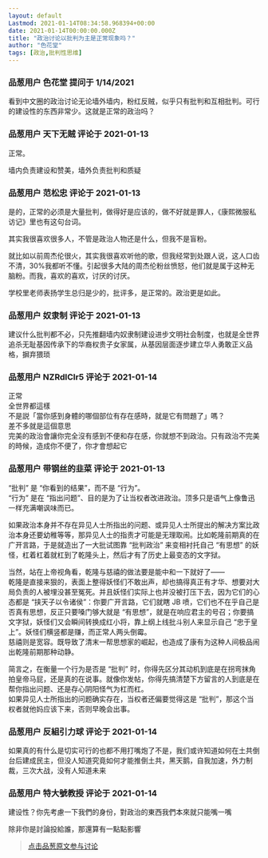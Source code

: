 ```yaml
---
layout: default
Lastmod: 2021-01-14T08:34:58.968394+00:00
date: 2021-01-14T00:00:00.000Z
title: "政治讨论以批判为主是正常现象吗？"
author: "色花堂"
tags: [政治,批判性思维]
---
```



### 品葱用户 **色花堂** 提问于 1/14/2021
    
看到中文圈的政治讨论无论墙外墙内，粉红反贼，似乎只有批判和互相批判。可行的建设性的东西非常少。这就是正常的政治吗？
    
                

### 品葱用户 **天下无贼** 评论于 2021-01-13
        
正常。  
  
墙内负责建设和赞美，墙外负责批判和质疑
        
                

### 品葱用户 **范松忠** 评论于 2021-01-13
        
是的，正常的必须是大量批判，做得好是应该的，做不好就是罪人，《康熙微服私访记》里也有这句台词。  
  
其实我很喜欢很多人，不管是政治人物还是什么，但我不是盲粉。  
  
就比如以前周杰伦很火，其实我很喜欢听他的歌，但我经常到处跟人说，这人口齿不清，30%我都听不懂。引起很多大陆的周杰伦粉丝愤怒，他们就是属于这种无脑粉。而我，喜欢的喜欢，讨厌的讨厌。  
  
学校里老师表扬学生总归是少的，批评多，是正常的。政治更是如此。
        
                

### 品葱用户 **奴隶制** 评论于 2021-01-13
        
建议什么批判都不必，只先推翻墙内奴隶制建设进步文明社会制度，也就是全世界追杀无耻基因传承下的华裔权贵子女家属，从基因层面逐步建立华人勇敢正义品格，摒弃猥琐
        
                

### 品葱用户 **NZRdlClr5** 评论于 2021-01-14
        
正常  
全世界都這樣  
不是説「當你感到身體的哪個部位有存在感時，就是它有問題了」嗎？  
差不多就是這個意思  
完美的政治會讓你完全沒有感到不便和存在感，你就想不到政治。只有政治不完美的時候，造成你不便了，你才會想起它
        
                

### 品葱用户 **带钢丝的韭菜** 评论于 2021-01-13
        
“批判” 是 “你看到的结果”，而不是 “行为”。  
“行为” 是在 “指出问题”、目的是为了让当权者改进政治。顶多只是语气上像鲁迅一样充满嘲讽味而已。  
  
如果政治本身并不存在异见人士所指出的问题、或异见人士所提出的解决方案比政治本身还要幼稚等等，那异见人士的指责才可能是无理取闹。比如乾隆前期真的在广开言路，于是就造出了一大批试图靠 “批判政治” 来变相衬托自己 “有思想” 的妖怪，杠着杠着就杠到了乾隆头上，然后才有了历史上最变态的文字狱。  
  
当然，站在上帝视角看，乾隆与慈禧的做法要是能中和一下就好了——  
乾隆是直接来狠的，表面上整得妖怪们不敢出声，却也搞得真正有才华、想要对大局负责的人被埋没甚至冤死。并且妖怪们实际上也并没被打压下去，因为它们的心态都是 “挟天子以令诸侯”：你要广开言路，它们就瞎 JB 喷，它们也不在乎自己是否真有思想，反正只要嗓门够大就是 “有思想”，就是在响应君主的号召；你要搞文字狱，妖怪们又会瞬间转换成红小将，靠上纲上线批斗别人来显示自己 “忠于皇上”。妖怪们横竖都是赚，而正常人两头倒霉。  
慈禧则是宽容。既导致了清末一帮思想家的崛起，也造成了康有为这种人间极品闹出乾隆前期那种动静。  
  
简言之，在衡量一个行为是否是 “批判” 时，你得先区分其动机到底是在拐弯抹角拍皇帝马屁，还是真的在说事。就像你发帖，你得先搞清楚下方留言的人到底是在帮你指出问题、还是存心阴阳怪气为杠而杠。  
如果异见人士所指出的问题确实存在，当权者还偏要觉得这是 “批判”，那这个当权者就他妈应该下来，否则早晚会出事。
        
                

### 品葱用户 **反組引力球** 评论于 2021-01-14
        
如果真的有什么是切实可行的也都不用打嘴炮了不是，我们或许知道如何在土共倒台后建成民主，但没人知道究竟如何才能推倒土共，黑天鹅，自我加速，外力制裁，三次大战，没有人知道未来
        
                

### 品葱用户 **特大號教授** 评论于 2021-01-14
        
建设性？你先考慮一下我們的身份，對政治的東西我們本來就只能嘴一嘴  
  
除非你是討論投給誰，那還算有一點點影響
        
                





> [点击品葱原文参与讨论](https://pincong.rocks/question/35526)

